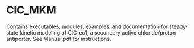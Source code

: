 # ClC_MKM
Contains executables, modules, examples, and documentation for steady-state kinetic modeling of ClC-ec1, a secondary active chloride/proton antiporter. See Manual.pdf for instructions.
